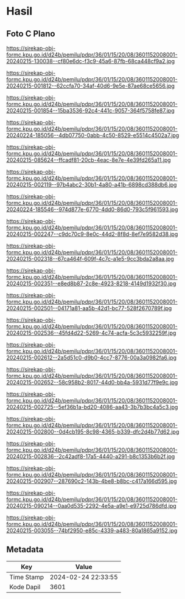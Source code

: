 # Hasil

## Foto C Plano

https://sirekap-obj-formc.kpu.go.id/d24b/pemilu/pdpr/36/01/15/20/08/3601152008001-20240215-130038--cf80e6dc-f3c9-45a6-87fb-68ca448cf9a2.jpg

https://sirekap-obj-formc.kpu.go.id/d24b/pemilu/pdpr/36/01/15/20/08/3601152008001-20240215-001812--62ccfa70-34af-40d6-9e5e-87ae68ce5656.jpg

https://sirekap-obj-formc.kpu.go.id/d24b/pemilu/pdpr/36/01/15/20/08/3601152008001-20240215-001854--15ba3536-92c4-441c-9057-364f5758fe87.jpg

https://sirekap-obj-formc.kpu.go.id/d24b/pemilu/pdpr/36/01/15/20/08/3601152008001-20240224-185056--4db07750-0abb-4c50-8529-e5514c4502a7.jpg

https://sirekap-obj-formc.kpu.go.id/d24b/pemilu/pdpr/36/01/15/20/08/3601152008001-20240215-085624--ffcadf81-20cb-4eac-8e7e-4e39fd265a11.jpg

https://sirekap-obj-formc.kpu.go.id/d24b/pemilu/pdpr/36/01/15/20/08/3601152008001-20240215-002119--97b4abc2-30b1-4a80-a41b-6898cd388db6.jpg

https://sirekap-obj-formc.kpu.go.id/d24b/pemilu/pdpr/36/01/15/20/08/3601152008001-20240224-185546--974d877e-6770-4dd0-86d0-793c5f961593.jpg

https://sirekap-obj-formc.kpu.go.id/d24b/pemilu/pdpr/36/01/15/20/08/3601152008001-20240215-002247--c9dc70c9-8e0c-44d2-8f8d-8ef7e9582d38.jpg

https://sirekap-obj-formc.kpu.go.id/d24b/pemilu/pdpr/36/01/15/20/08/3601152008001-20240215-002318--67ca464f-609f-4c7c-a1e5-9cc3bda2a8aa.jpg

https://sirekap-obj-formc.kpu.go.id/d24b/pemilu/pdpr/36/01/15/20/08/3601152008001-20240215-002351--e8ed8b87-2c8e-4923-8218-4149d1932f30.jpg

https://sirekap-obj-formc.kpu.go.id/d24b/pemilu/pdpr/36/01/15/20/08/3601152008001-20240215-002501--04171a81-aa5b-42d1-bc77-528f2670789f.jpg

https://sirekap-obj-formc.kpu.go.id/d24b/pemilu/pdpr/36/01/15/20/08/3601152008001-20240215-002536--45fd4d22-5269-4c74-acfa-5c3c5932259f.jpg

https://sirekap-obj-formc.kpu.go.id/d24b/pemilu/pdpr/36/01/15/20/08/3601152008001-20240215-002612--2a5d51c0-d9b0-4cc7-8776-00a3a0982fa6.jpg

https://sirekap-obj-formc.kpu.go.id/d24b/pemilu/pdpr/36/01/15/20/08/3601152008001-20240215-002652--58c958b2-8017-44d0-bb4a-5931d77f9e9c.jpg

https://sirekap-obj-formc.kpu.go.id/d24b/pemilu/pdpr/36/01/15/20/08/3601152008001-20240215-002725--5ef36b1a-bd20-4086-aa43-3b7b3bc4a5c3.jpg

https://sirekap-obj-formc.kpu.go.id/d24b/pemilu/pdpr/36/01/15/20/08/3601152008001-20240215-002800--0d4cb195-8c98-4365-b339-dfc2d4b77d62.jpg

https://sirekap-obj-formc.kpu.go.id/d24b/pemilu/pdpr/36/01/15/20/08/3601152008001-20240215-002836--2c42adf8-17a5-4440-a291-b8c1353b6b2f.jpg

https://sirekap-obj-formc.kpu.go.id/d24b/pemilu/pdpr/36/01/15/20/08/3601152008001-20240215-002907--287690c2-143b-4be8-b8bc-c417a166d595.jpg

https://sirekap-obj-formc.kpu.go.id/d24b/pemilu/pdpr/36/01/15/20/08/3601152008001-20240215-090214--0aa0d535-2292-4e5a-a9e1-e9725d786dfd.jpg

https://sirekap-obj-formc.kpu.go.id/d24b/pemilu/pdpr/36/01/15/20/08/3601152008001-20240215-003055--74bf2950-e85c-4339-a483-80a1865a9152.jpg


## Metadata

| Key        | Value               |
| ---------- | ------------------- |
| Time Stamp | 2024-02-24 22:33:55 |
| Kode Dapil | 3601                |



